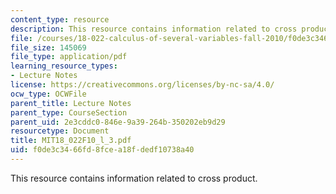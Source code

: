 ```yaml
---
content_type: resource
description: This resource contains information related to cross product.
file: /courses/18-022-calculus-of-several-variables-fall-2010/f0de3c3466fd8fcea18fdedf10738a40_MIT18_022F10_l_3.pdf
file_size: 145069
file_type: application/pdf
learning_resource_types:
- Lecture Notes
license: https://creativecommons.org/licenses/by-nc-sa/4.0/
ocw_type: OCWFile
parent_title: Lecture Notes
parent_type: CourseSection
parent_uid: 2e3cddc0-846e-9a39-264b-350202eb9d29
resourcetype: Document
title: MIT18_022F10_l_3.pdf
uid: f0de3c34-66fd-8fce-a18f-dedf10738a40
---
```

This resource contains information related to cross product.